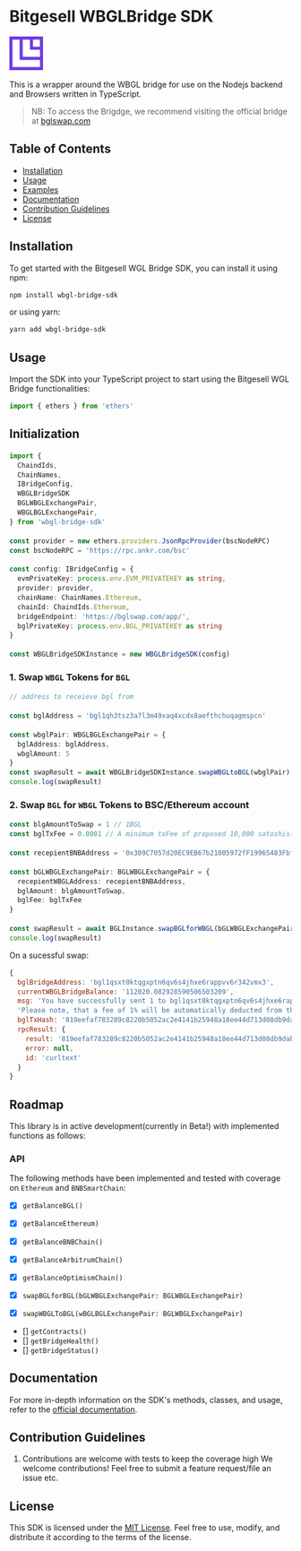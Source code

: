 # Bitgesell WBGLBridge SDK
<img src="Icon.png" style="height: 60px;"/>

This is a wrapper around the WBGL bridge for use on the Nodejs backend and Browsers written in TypeScript.

> NB: To access the Brigdge, we recommend visiting the official bridge at [bglswap.com](https://bglswap.com/)


## Table of Contents

- [Installation](#installation)
- [Usage](#usage)
- [Examples](#examples)
- [Documentation](#documentation)
- [Contribution Guidelines](#contribution-guidelines)
- [License](#license)

## Installation

To get started with the Bitgesell WGL Bridge SDK, you can install it using npm:

```bash
npm install wbgl-bridge-sdk
```

or using yarn:

```bash
yarn add wbgl-bridge-sdk
```

## Usage

Import the SDK into your TypeScript project to start using the Bitgesell WGL Bridge functionalities:

```typescript
import { ethers } from 'ethers'
```
## Initialization

```typescript
import {
  ChaindIds,
  ChainNames,
  IBridgeConfig,
  WBGLBridgeSDK
  BGLWBGLExchangePair,
  WBGLBGLExchangePair,
} from 'wbgl-bridge-sdk'

const provider = new ethers.providers.JsonRpcProvider(bscNodeRPC)
const bscNodeRPC = 'https://rpc.ankr.com/bsc'

const config: IBridgeConfig = {
  evmPrivateKey: process.env.EVM_PRIVATEKEY as string,
  provider: provider,
  chainName: ChainNames.Ethereum,
  chainId: ChaindIds.Ethereum,
  bridgeEndpoint: 'https://bglswap.com/app/',
  bglPrivateKey: process.env.BGL_PRIVATEKEY as string
}

const WBGLBridgeSDKInstance = new WBGLBridgeSDK(config)

```

### 1.  Swap `WBGL` Tokens for `BGL`
```typescript
// address to receieve bgl from

const bglAddress = 'bgl1qh3tsz3a7l3m49xaq4xcdx8aefthchuqagmspcn' 

const wbglPair: WBGLBGLExchangePair = {
  bglAddress: bglAddress,
  wbglAmount: 5
}
const swapResult = await WBGLBridgeSDKInstance.swapWBGLtoBGL(wbglPair)
console.log(swapResult)
```

### 2. Swap `BGL` for `WBGL` Tokens to BSC/Ethereum account

```typescript
const blgAmountToSwap = 1 // 1BGL
const bglTxFee = 0.0001 // A minimum txFee of proposed 10,000 satoshis(0.0001BGL)

const recepientBNBAddress = '0x309C7057d20EC9EB67b21005972fF19965483Fbf'

const bGLWBGLExchangePair: BGLWBGLExchangePair = {
  recepientWBGLAddress: recepientBNBAddress,
  bglAmount: blgAmountToSwap,
  bglFee: bglTxFee
}

const swapResult = await BGLInstance.swapBGLforWBGL(bGLWBGLExchangePair)
console.log(swapResult)
```
On a sucessful swap:

```javascript
{
  bglBridgeAddress: 'bgl1qsxt0ktqgxptn6qv6s4jhxe6rappvv6r342vmx3',
  currentWBGLBridgeBalance: '112020.082928590506503209',
  msg: 'You have successfully sent 1 to bgl1qsxt0ktqgxptn6qv6s4jhxe6rappvv6r342vmx3 to receive WBGL,  1 fee is charged. The currently available WBGL balance is 112020.082928590506503209. If you send more BGL than is available to complete the exchange, your BGL will be returned to your address.\n' +
  'Please note, that a fee of 1% will be automatically deducted from the transfer amount. This exchange pair is active for 7 days.',
  bglTxHash: '819eefaf783289c8220b5052ac2e4141b25948a18ee44d713d08db9dab634e0f',
  rpcResult: {
    result: '819eefaf783289c8220b5052ac2e4141b25948a18ee44d713d08db9dab634e0f',
    error: null,
    id: 'curltext'
  }
}
```

## Roadmap

This library is in active development(currently in Beta!) with implemented functions as follows:

### API

The following methods have been implemented and tested with coverage on `Ethereum` and `BNBSmartChain`:

- [x] `getBalanceBGL()`
- [x] `getBalanceEthereum)`
- [x] `getBalanceBNBChain()`
- [x] `getBalanceArbitrumChain()`
- [x] `getBalanceOptimismChain()`

- [x] `swapBGLforBGL(bGLWBGLExchangePair: BGLWBGLExchangePair)`
- [x] `swapWBGLToBGL(wBGLBGLExchangePair: BGLWBGLExchangePair)`
- [] `getContracts()`
- [] `getBridgeHealth()`
- [] `getBridgeStatus()`

## Documentation

For more in-depth information on the SDK's methods, classes, and usage, refer to the [official documentation](https://naftalimurgor.github.io/wbgl-brigde-sdk/).

## Contribution Guidelines

1. Contributions are welcome with tests to keep the coverage high
We welcome contributions! Feel free to submit a feature request/file an issue etc.

## License

This SDK is licensed under the [MIT License](LICENSE). Feel free to use, modify, and distribute it according to the terms of the license.

